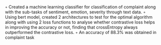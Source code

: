 ◦ Created a machine learning classifier for classification of complaint along with the sub-tasks of sentiment,
emotion, severity through text data.
◦ Using bert model, created 2 architectures to test for the optimal algorithm along with using 2 loss
functions to analyse whether contrastive loss helps in improving the accuracy or not, finding that
crossEntropy always outperformed the contrastive loss.
◦ An accuracy of 88.3% was obtained in complaint task
